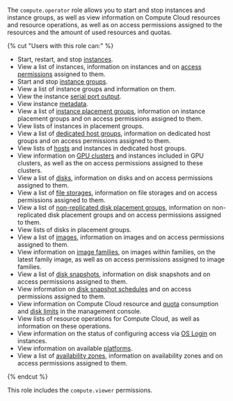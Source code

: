 The `compute.operator` role allows you to start and stop instances and instance groups, as well as view information on Compute Cloud resources and resource operations, as well as on access permissions assigned to the resources and the amount of used resources and quotas.

{% cut "Users with this role can:" %}

* Start, restart, and stop [instances](../../compute/concepts/vm.md).
* View a list of instances, information on instances and on [access permissions](../../iam/concepts/access-control/index.md) assigned to them.
* Start and stop [instance groups](../../compute/concepts/instance-groups/index.md).
* View a list of instance groups and information on them.
* View the instance [serial port output](../../compute/operations/vm-info/get-serial-port-output.md).
* View instance [metadata](../../compute/concepts/vm-metadata.md).
* View a list of [instance placement groups](../../compute/concepts/placement-groups.md), information on instance placement groups and on access permissions assigned to them.
* View lists of instances in placement groups.
* View a list of [dedicated host groups](../../compute/concepts/dedicated-host.md#host-group-size), information on dedicated host groups and on access permissions assigned to them.
* View lists of [hosts](../../compute/concepts/dedicated-host.md) and instances in dedicated host groups.
* View information on [GPU clusters](../../compute/concepts/gpus.md#gpu-clusters) and instances included in GPU clusters, as well as the on access permissions assigned to these clusters.
* View a list of [disks](../../compute/concepts/disk.md), information on disks and on access permissions assigned to them.
* View a list of [file storages](../../compute/concepts/filesystem.md), information on file storages and on access permissions assigned to them.
* View a list of [non-replicated disk placement groups](../../compute/concepts/disk-placement-group.md), information on non-replicated disk placement groups and on access permissions assigned to them.
* View lists of disks in placement groups.
* View a list of [images](../../compute/concepts/image.md), information on images and on access permissions assigned to them.
* View information on [image families](../../compute/concepts/image.md#family), on images within families, on the latest family image, as well as on access permissions assigned to image families.
* View a list of [disk snapshots](../../compute/concepts/snapshot.md), information on disk snapshots and on access permissions assigned to them.
* View information on [disk snapshot schedules](../../compute/concepts/snapshot-schedule.md) and on access permissions assigned to them.
* View information on Compute Cloud resource and [quota](../../compute/concepts/limits.md#compute-quotas) consumption and [disk limits](../../compute/concepts/limits.md#compute-limits-disks) in the management console.
* View lists of resource operations for Compute Cloud, as well as information on these operations.
* View information on the status of configuring access via [OS Login](../../organization/concepts/os-login.md) on instances.
* View information on available [platforms](../../compute/concepts/vm-platforms.md).
* View a list of [availability zones](../../overview/concepts/geo-scope.md), information on availability zones and on access permissions assigned to them.

{% endcut %}

This role includes the `compute.viewer` permissions.